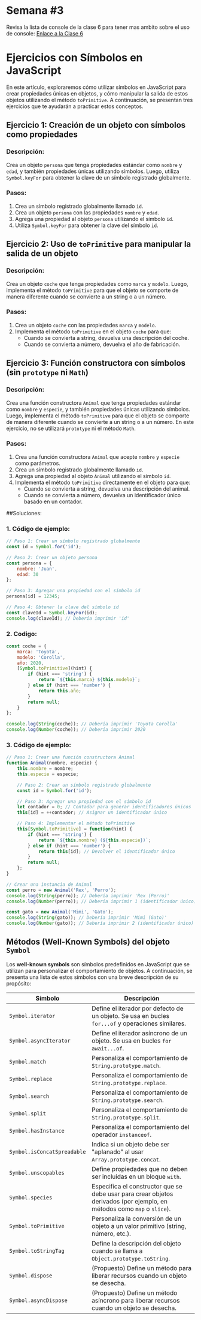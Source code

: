 # Semana #3

Revisa la lista de console de la clase 6 para tener mas ambito sobre el uso de console:
[Enlace a la Clase 6](https://github.com/whitehat4u-com/javascript2025/tree/main/week%201/Clase%206)

# Ejercicios con Símbolos en JavaScript

En este artículo, exploraremos cómo utilizar símbolos en JavaScript para crear propiedades únicas en objetos, y cómo manipular la salida de estos objetos utilizando el método `toPrimitive`. A continuación, se presentan tres ejercicios que te ayudarán a practicar estos conceptos.

## Ejercicio 1: Creación de un objeto con símbolos como propiedades

### Descripción:
Crea un objeto `persona` que tenga propiedades estándar como `nombre` y `edad`, y también propiedades únicas utilizando símbolos. Luego, utiliza `Symbol.keyFor` para obtener la clave de un símbolo registrado globalmente.

### Pasos:
1. Crea un símbolo registrado globalmente llamado `id`.
2. Crea un objeto `persona` con las propiedades `nombre` y `edad`.
3. Agrega una propiedad al objeto `persona` utilizando el símbolo `id`.
4. Utiliza `Symbol.keyFor` para obtener la clave del símbolo `id`.

## Ejercicio 2: Uso de `toPrimitive` para manipular la salida de un objeto

### Descripción:
Crea un objeto `coche` que tenga propiedades como `marca` y `modelo`. Luego, implementa el método `toPrimitive` para que el objeto se comporte de manera diferente cuando se convierte a un string o a un número.

### Pasos:
1. Crea un objeto `coche` con las propiedades `marca` y `modelo`.
2. Implementa el método `toPrimitive` en el objeto `coche` para que:
   - Cuando se convierta a string, devuelva una descripción del coche.
   - Cuando se convierta a número, devuelva el año de fabricación.


## Ejercicio 3: Función constructora con símbolos (sin `prototype` ni `Math`)

### Descripción:
Crea una función constructora `Animal` que tenga propiedades estándar como `nombre` y `especie`, y también propiedades únicas utilizando símbolos. Luego, implementa el método `toPrimitive` para que el objeto se comporte de manera diferente cuando se convierte a un string o a un número. En este ejercicio, no se utilizará `prototype` ni el método `Math`.

### Pasos:
1. Crea una función constructora `Animal` que acepte `nombre` y `especie` como parámetros.
2. Crea un símbolo registrado globalmente llamado `id`.
3. Agrega una propiedad al objeto `Animal` utilizando el símbolo `id`.
4. Implementa el método `toPrimitive` directamente en el objeto para que:
   - Cuando se convierta a string, devuelva una descripción del animal.
   - Cuando se convierta a número, devuelva un identificador único basado en un contador.






##Soluciones:

### 1. Código de ejemplo:

```javascript
// Paso 1: Crear un símbolo registrado globalmente
const id = Symbol.for('id');

// Paso 2: Crear un objeto persona
const persona = {
    nombre: 'Juan',
    edad: 30
};

// Paso 3: Agregar una propiedad con el símbolo id
persona[id] = 12345;

// Paso 4: Obtener la clave del símbolo id
const claveId = Symbol.keyFor(id);
console.log(claveId); // Debería imprimir 'id'
```

### 2. Codigo:
```javascript
const coche = {
    marca: 'Toyota',
    modelo: 'Corolla',
    año: 2020,
    [Symbol.toPrimitive](hint) {
        if (hint === 'string') {
            return `${this.marca} ${this.modelo}`;
        } else if (hint === 'number') {
            return this.año;
        }
        return null;
    }
};

console.log(String(coche)); // Debería imprimir 'Toyota Corolla'
console.log(Number(coche)); // Debería imprimir 2020
```

### 3. Código de ejemplo:

```javascript
// Paso 1: Crear una función constructora Animal
function Animal(nombre, especie) {
    this.nombre = nombre;
    this.especie = especie;

    // Paso 2: Crear un símbolo registrado globalmente
    const id = Symbol.for('id');

    // Paso 3: Agregar una propiedad con el símbolo id
    let contador = 0; // Contador para generar identificadores únicos
    this[id] = ++contador; // Asignar un identificador único

    // Paso 4: Implementar el método toPrimitive
    this[Symbol.toPrimitive] = function(hint) {
        if (hint === 'string') {
            return `${this.nombre} (${this.especie})`;
        } else if (hint === 'number') {
            return this[id]; // Devolver el identificador único
        }
        return null;
    };
}

// Crear una instancia de Animal
const perro = new Animal('Rex', 'Perro');
console.log(String(perro)); // Debería imprimir 'Rex (Perro)'
console.log(Number(perro)); // Debería imprimir 1 (identificador único)

const gato = new Animal('Mimi', 'Gato');
console.log(String(gato)); // Debería imprimir 'Mimi (Gato)'
console.log(Number(gato)); // Debería imprimir 2 (identificador único)
```
## Métodos (Well-Known Symbols) del objeto `Symbol`

Los **well-known symbols** son símbolos predefinidos en JavaScript que se utilizan para personalizar el comportamiento de objetos. A continuación, se presenta una lista de estos símbolos con una breve descripción de su propósito:

| Símbolo                     | Descripción                                                                                   |
|-----------------------------|-----------------------------------------------------------------------------------------------|
| `Symbol.iterator`           | Define el iterador por defecto de un objeto. Se usa en bucles `for...of` y operaciones similares. |
| `Symbol.asyncIterator`      | Define el iterador asíncrono de un objeto. Se usa en bucles `for await...of`.                 |
| `Symbol.match`              | Personaliza el comportamiento de `String.prototype.match`.                                    |
| `Symbol.replace`            | Personaliza el comportamiento de `String.prototype.replace`.                                  |
| `Symbol.search`             | Personaliza el comportamiento de `String.prototype.search`.                                   |
| `Symbol.split`              | Personaliza el comportamiento de `String.prototype.split`.                                    |
| `Symbol.hasInstance`        | Personaliza el comportamiento del operador `instanceof`.                                      |
| `Symbol.isConcatSpreadable` | Indica si un objeto debe ser "aplanado" al usar `Array.prototype.concat`.                     |
| `Symbol.unscopables`        | Define propiedades que no deben ser incluidas en un bloque `with`.                            |
| `Symbol.species`            | Especifica el constructor que se debe usar para crear objetos derivados (por ejemplo, en métodos como `map` o `slice`). |
| `Symbol.toPrimitive`        | Personaliza la conversión de un objeto a un valor primitivo (string, número, etc.).           |
| `Symbol.toStringTag`        | Define la descripción del objeto cuando se llama a `Object.prototype.toString`.               |
| `Symbol.dispose`            | (Propuesto) Define un método para liberar recursos cuando un objeto se desecha.               |
| `Symbol.asyncDispose`       | (Propuesto) Define un método asíncrono para liberar recursos cuando un objeto se desecha.     |
